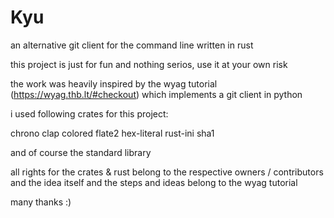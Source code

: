 # Kyu

an alternative git client for the command line written in rust

this project is just for fun and nothing serios, use it at your own risk

the work was heavily inspired by the wyag tutorial (https://wyag.thb.lt/#checkout) which implements a git client in python

i used following crates for this project:

chrono
clap
colored
flate2
hex-literal
rust-ini
sha1

and of course the standard library

all rights for the crates & rust belong to the respective owners / contributors
and the idea itself and the steps and ideas belong to the wyag tutorial

many thanks :)
